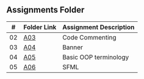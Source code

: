 ##  Assignments Folder

|   #   | Folder Link | Assignment Description |
| :---: | ----------- | ---------------------- |
|02|[A03](https://github.com/jonhogan/2143-OOP-hogan/tree/master/Assignments/A03) |Code Commenting|
|03|[A04](https://github.com/jonhogan/2143-OOP-hogan/tree/master/Assignments/A04)|Banner|
|04|[A05](https://github.com/jonhogan/2143-OOP-hogan/tree/master/Assignments/A05)|Basic OOP terminology|
|05|[A06](https://github.com/jonhogan/2143-OOP-hogan/blob/master/Assignments/A06)|SFML|
